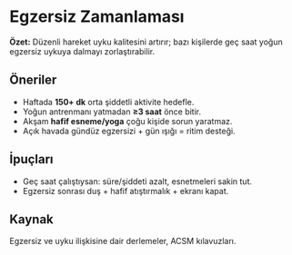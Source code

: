 # Egzersiz Zamanlaması
**Özet:** Düzenli hareket uyku kalitesini artırır; bazı kişilerde geç saat yoğun egzersiz uykuya dalmayı zorlaştırabilir.

## Öneriler
- Haftada **150+ dk** orta şiddetli aktivite hedefle.
- Yoğun antrenmanı yatmadan **≥3 saat** önce bitir.
- Akşam **hafif esneme/yoga** çoğu kişide sorun yaratmaz.
- Açık havada gündüz egzersizi + gün ışığı = ritim desteği.

## İpuçları
- Geç saat çalıştıysan: süre/şiddeti azalt, esnetmeleri sakin tut.
- Egzersiz sonrası duş + hafif atıştırmalık + ekranı kapat.

## Kaynak
Egzersiz ve uyku ilişkisine dair derlemeler, ACSM kılavuzları.
